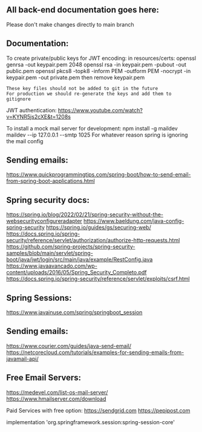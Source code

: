 ## All back-end documentation goes here:
Please don't make changes directly to main branch

## Documentation:
To create private/public keys for JWT encoding:
    in resources/certs:
        openssl genrsa -out keypair.pem 2048
        openssl rsa -in keypair.pem -pubout -out public.pem
        openssl pkcs8 -topk8 -inform PEM -outform PEM -nocrypt -in keypair.pem -out private.pem
    then remove keypair.pem

    These key files should not be added to git in the future
    For production we should re-generate the keys and add them to gitignore

JWT authentication: https://www.youtube.com/watch?v=KYNR5js2cXE&t=1208s

To install a mock mail server for development:
    npm install -g maildev
    maildev --ip 127.0.0.1 --smtp 1025
For whatever reason spring is ignoring the mail config


## Sending emails:
https://www.quickprogrammingtips.com/spring-boot/how-to-send-email-from-spring-boot-applications.html


## Spring security docs:
https://spring.io/blog/2022/02/21/spring-security-without-the-websecurityconfigureradapter
https://www.baeldung.com/java-config-spring-security
https://spring.io/guides/gs/securing-web/
https://docs.spring.io/spring-security/reference/servlet/authorization/authorize-http-requests.html
https://github.com/spring-projects/spring-security-samples/blob/main/servlet/spring-boot/java/jwt/login/src/main/java/example/RestConfig.java
https://www.javaavancado.com/wp-content/uploads/2016/05/Spring_Security_Completo.pdf
https://docs.spring.io/spring-security/reference/servlet/exploits/csrf.html


## Spring Sessions:
https://www.javainuse.com/spring/springboot_session

## Sending emails:
https://www.courier.com/guides/java-send-email/
https://netcorecloud.com/tutorials/examples-for-sending-emails-from-javamail-api/

## Free Email Servers:
https://medevel.com/list-os-mail-server/
https://www.hmailserver.com/download

Paid Services with free option:
https://sendgrid.com
https://pepipost.com


implementation 'org.springframework.session:spring-session-core'




